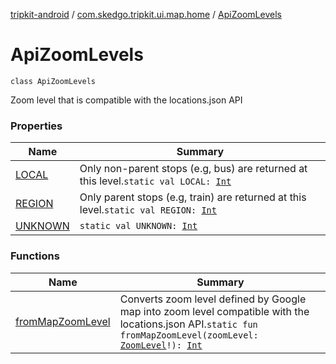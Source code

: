[tripkit-android](../../index.md) / [com.skedgo.tripkit.ui.map.home](../index.md) / [ApiZoomLevels](./index.md)

# ApiZoomLevels

`class ApiZoomLevels`

Zoom level that is compatible with the locations.json API

### Properties

| Name | Summary |
|---|---|
| [LOCAL](-l-o-c-a-l.md) | Only non-parent stops (e.g, bus) are returned at this level.`static val LOCAL: `[`Int`](https://kotlinlang.org/api/latest/jvm/stdlib/kotlin/-int/index.html) |
| [REGION](-r-e-g-i-o-n.md) | Only parent stops (e.g, train) are returned at this level.`static val REGION: `[`Int`](https://kotlinlang.org/api/latest/jvm/stdlib/kotlin/-int/index.html) |
| [UNKNOWN](-u-n-k-n-o-w-n.md) | `static val UNKNOWN: `[`Int`](https://kotlinlang.org/api/latest/jvm/stdlib/kotlin/-int/index.html) |

### Functions

| Name | Summary |
|---|---|
| [fromMapZoomLevel](from-map-zoom-level.md) | Converts zoom level defined by Google map into zoom level compatible with the locations.json API.`static fun fromMapZoomLevel(zoomLevel: `[`ZoomLevel`](../-zoom-level/index.md)`!): `[`Int`](https://kotlinlang.org/api/latest/jvm/stdlib/kotlin/-int/index.html) |
